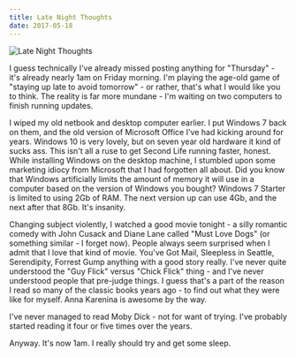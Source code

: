 ```yaml
---
title: Late Night Thoughts
date: 2017-05-18
---
```


![Late Night Thoughts](https://source.unsplash.com/l7dbl-sUg3k/1600x900)

I guess technically I've already missed posting anything for "Thursday" - it's already nearly 1am on Friday morning. I'm playing the age-old game of "staying up late to avoid tomorrow" - or rather, that's what I would like you to think. The reality is far more mundane - I'm waiting on two computers to finish running updates.

I wiped my old netbook and desktop computer earlier. I put Windows 7 back on them, and the old version of Microsoft Office I've had kicking around for years. Windows 10 is very lovely, but on seven year old hardware it kind of sucks ass. This isn't all a ruse to get Second Life running faster, honest. While installing Windows on the desktop machine, I stumbled upon some marketing idiocy from Microsoft that I had forgotten all about. Did you know that Windows artificially limits the amount of memory it will use in a computer based on the version of Windows you bought? Windows 7 Starter is limited to using 2Gb of RAM. The next version up can use 4Gb, and the next after that 8Gb. It's insanity.

Changing subject violently, I watched a good movie tonight - a silly romantic comedy with John Cusack and Diane Lane called "Must Love Dogs" (or something similar - I forget now). People always seem surprised when I admit that I love that kind of movie. You've Got Mail, Sleepless in Seattle, Serendipity, Forrest Gump anything with a good story really. I've never quite understood the "Guy Flick" versus "Chick Flick" thing - and I've never understood people that pre-judge things. I guess that's a part of the reason I read so many of the classic books years ago - to find out what they were like for myself. Anna Karenina is awesome by the way.

I've never managed to read Moby Dick - not for want of trying. I've probably started reading it four or five times over the years.

Anyway. It's now 1am. I really should try and get some sleep.